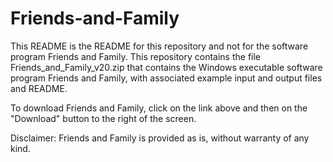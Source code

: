 # Friends-and-Family
This README is the README for this repository and not for the software program Friends and Family.
This repository contains the file Friends_and_Family_v20.zip that contains the Windows executable software program Friends and Family, with associated example input and output files and README.

To download Friends and Family, click on the link above and then on the "Download" button to the right of the screen.

Disclaimer: Friends and Family is provided as is, without warranty of any kind.
